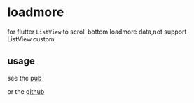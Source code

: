 # loadmore

for flutter `ListView` to scroll bottom loadmore data,not support ListView.custom

## usage

see the [pub](https://pub.dartlang.org/packages/loadmore)

or the [github](loadmore)